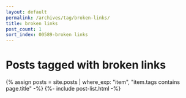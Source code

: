 ```yaml
---
layout: default
permalink: /archives/tag/broken-links/
title: broken links
post_count: 1
sort_index: 00589-broken links
---
```

<h1 class="page-heading">Posts tagged with broken links</h1>
{% assign posts = site.posts | where_exp: "item", "item.tags contains page.title" -%}
{%- include post-list.html -%}
